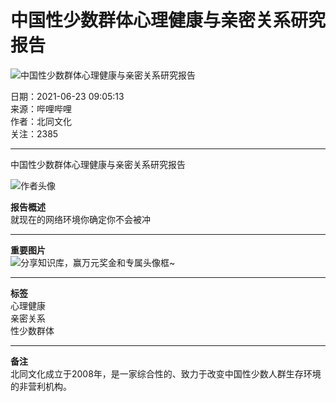 # 中国性少数群体心理健康与亲密关系研究报告

![中国性少数群体心理健康与亲密关系研究报告](//i0.hdslb.com/bfs/archive/943c12fd12ae01a043b0662df70770d0faa9f2d2.jpg@100w_100h_1c.webp)

日期：2021-06-23 09:05:13  
来源：哔哩哔哩  
作者：北同文化  
关注：2385  

--- 

中国性少数群体心理健康与亲密关系研究报告

![作者头像](//i0.hdslb.com/bfs/face/eb639a6d6e51e36a9acbe261db0d9c644a162ed9.jpg@96w.webp)

**报告概述**  
就现在的网络环境你确定你不会被冲

---

**重要图片**  
![分享知识库，赢万元奖金和专属头像框~](//i0.hdslb.com/bfs/activity-plat/static/4afb35b034c55af05f335d988b3c3936/f4CCypBbvz_w320_h100.jpg@640w_200h_!web-video-activity-cover.webp)

--- 

**标签**  
心理健康  
亲密关系  
性少数群体  

--- 

**备注**  
北同文化成立于2008年，是一家综合性的、致力于改变中国性少数人群生存环境的非营利机构。